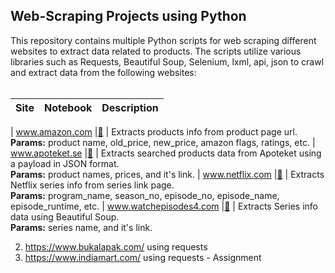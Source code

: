 ## Web-Scraping Projects using Python

This repository contains multiple Python scripts for web scraping different websites to extract data related to products. The scripts utilize various libraries such as Requests, Beautiful Soup, Selenium, lxml, api, json to crawl and extract data from the following websites:
<br><br>

|Site | Notebook | Description
|--|:--:|--|

| www.amazon.com |[🔗](https://github.com/deepak4u/Web-Scraping/blob/main/amazon.eg_assortment.ipynb) | Extracts products info from product page url. <br>**Params:** product name, old_price, new_price, amazon flags, ratings, etc.
| www.apoteket.se |[🔗](https://github.com/deepak4u/Web-Scraping/blob/main/apoteket%20-%20json%20data%20with%20payload.ipynb) | Extracts searched products data from Apoteket using a payload in JSON format. <br>**Params:** product names, prices, and it's link.
| www.netflix.com |[🔗](https://github.com/deepak4u/Web-Scraping/blob/main/Netflix%20series%20data%20crawl%20from%20link.ipynb) | Extracts Netflix series info from series link page. <br>**Params:** program_name, season_no, episode_no, episode_name, episode_runtime, etc.
| www.watchepisodes4.com |[🔗](https://github.com/deepak4u/Web-Scraping/blob/main/watchepisodes4.py) | Extracts Series info data using Beautiful Soup. <br>**Params:** series name, and it's link.




2. https://www.bukalapak.com/ using requests
3. https://www.indiamart.com/ using requests - Assignment

